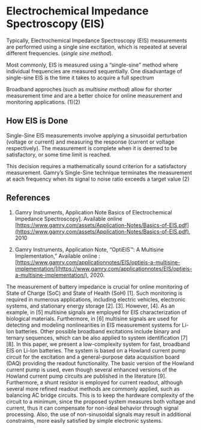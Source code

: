 # Electrochemical Impedance Spectroscopy (EIS)

Typically, Electrochemical Impedance Spectroscopy (EIS) measurements are performed using a single sine
excitation, which is repeated at several different frequencies. (_single sine method_).

Most commonly, EIS is measured using a “single-sine” method where individual frequencies are measured sequentially.  One disadvantage of single-sine EIS is the time it takes to acquire a full spectrum

Broadband approches (such as _multisine method_) allow for shorter measurement time and are a better choice for online measurement and monitoring applications. (1)(2)

## How EIS is Done

Single-Sine EIS measurements involve applying a sinusoidal perturbation (voltage or current) and measuring the response (current or voltage respectively). The measurement is complete when it is deemed to be satisfactory, or some time limit is reached.

This decision requires a mathematically sound criterion for a satisfactory measurement. Gamry’s Single-Sine technique terminates the measurement at each frequency when its signal to noise ratio exceeds a target value (2)


## References

1. Gamry Instruments, Application Note Basics of Electrochemical Impedance Spectroscopy].  Available online [https://www.gamry.com/assets/Application-Notes/Basics-of-EIS.pdf](https://www.gamry.com/assets/Application-Notes/Basics-of-EIS.pdf), 2010

2. Gamry Instruments, Application Note, “OptiEIS™: A Multisine Implementation,” Available online : [https://www.gamry.com/applicationnotes/EIS/optieis-a-multisine-implementation/](https://www.gamry.com/applicationnotes/EIS/optieis-a-multisine-implementation/), 2020.


The measurement of battery impedance is crucial for
online monitoring of State of Charge (SoC) and State of
Health (SoH) [1]. Such monitoring is required in numerous
applications, including electric vehicles, electronic
systems, and stationary energy storage [2].
 [3]. However,  [4]. As an example, in [5]
multisine signals are employed for EIS characterization of
biological materials. Furthermore, in [6] multisine signals
are used for detecting and modeling nonlinearities in EIS
measurement systems for Li-Ion batteries. Other possible
broadband excitations include binary and ternary
sequences, which can be also applied to system
identification [7][8].
In this paper, we present a low-complexity system for
fast, broadband EIS on Li-Ion batteries. The system is
based on a Howland current pump circuit for the excitation
and a general-purpose data acquisition board (DAQ)
providing the readout functionality. The basic version of
the Howland current pump is used, even though several
enhanced versions of the Howland current pump circuits
are published in the literature [9]. Furthermore, a shunt
resistor is employed for current readout, although several
more refined readout methods are commonly applied, such
as balancing AC bridge circuits. This is to keep the
hardware complexity of the circuit to a minimum, since the
proposed system measures both voltage and current, thus
it can compensate for non-ideal behavior through signal
processing. Also, the use of non-sinusoidal signals may
result in additional constraints, more easily satisfied by
simple electronic systems. 